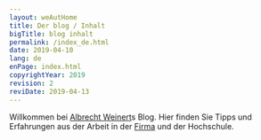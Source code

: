```yaml
---
layout: weAutHome
title: Der blog / Inhalt
bigTitle: blog inhalt
permalink: /index_de.html
date: 2019-04-10
lang: de
enPage: index.html 
copyrightYear: 2019
revision: 2
reviDate: 2019-04-13 
---
```

Willkommen bei 
[Albrecht Weinert](https://a-weinert.de/ "Prof. Dr.-Ing. Albrecht Weinert")s
Blog. Hier finden Sie Tipps und Erfahrungen aus der Arbeit in der 
[Firma](https://weinert-automation.de/ "weinert-automation - Entwicklung Dienste Beratung") und der Hochschule.